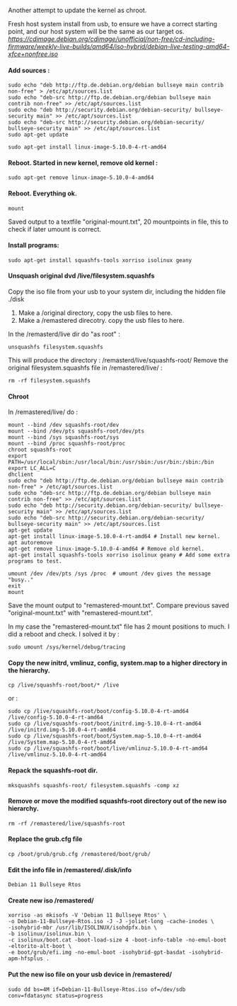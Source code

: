 Another attempt to update the kernel as chroot.

Fresh host system install from usb, to ensure we have a correct starting point, and our host system will be the same as our target os.
*https://cdimage.debian.org/cdimage/unofficial/non-free/cd-including-firmware/weekly-live-builds/amd64/iso-hybrid/debian-live-testing-amd64-xfce+nonfree.iso*

#### Add sources :

	sudo echo "deb http://ftp.de.debian.org/debian bullseye main contrib non-free" > /etc/apt/sources.list 
	sudo echo "deb-src http://ftp.de.debian.org/debian bullseye main contrib non-free" >> /etc/apt/sources.list
	sudo echo "deb http://security.debian.org/debian-security/ bullseye-security main" >> /etc/apt/sources.list
	sudo echo "deb-src http://security.debian.org/debian-security/ bullseye-security main" >> /etc/apt/sources.list
	sudo apt-get update 

	sudo apt-get install linux-image-5.10.0-4-rt-amd64

#### Reboot. Started in new kernel, remove old kernel :

	sudo apt-get remove linux-image-5.10.0-4-amd64

#### Reboot. Everything ok.

	mount

Saved output to a textfile "original-mount.txt", 20 mountpoints in file, this to check if later umount is correct.

#### Install programs:

	sudo apt-get install squashfs-tools xorriso isolinux geany

#### Unsquash original dvd /live/filesystem.squashfs

Copy the iso file from your usb to your system dir, including the hidden file ./disk

1. Make a /original directory, copy the usb files to here.
2. Make a /remastered direcotry. copy the usb files to here.

In the /remasterd/live dir do "as root" :  
  
    unsquashfs filesystem.squashfs

This will produce the directory : /remasterd/live/squashfs-root/ 
Remove the original filesystem.squashfs file in /remastered/live/ :

    rm -rf filesystem.squashfs

#### Chroot

In /remastered/live/ do :

    mount --bind /dev squashfs-root/dev
    mount --bind /dev/pts squashfs-root/dev/pts
    mount --bind /sys squashfs-root/sys
    mount --bind /proc squashfs-root/proc
    chroot squashfs-root
    export PATH=/usr/local/sbin:/usr/local/bin:/usr/sbin:/usr/bin:/sbin:/bin
    export LC_ALL=C
    dhclient
    sudo echo "deb http://ftp.de.debian.org/debian bullseye main contrib non-free" > /etc/apt/sources.list 
    sudo echo "deb-src http://ftp.de.debian.org/debian bullseye main contrib non-free" >> /etc/apt/sources.list
    sudo echo "deb http://security.debian.org/debian-security/ bullseye-security main" >> /etc/apt/sources.list
    sudo echo "deb-src http://security.debian.org/debian-security/ bullseye-security main" >> /etc/apt/sources.list
    apt-get update
    apt-get install linux-image-5.10.0-4-rt-amd64 # Install new kernel.
    apt autoremove
    apt-get remove linux-image-5.10.0-4-amd64 # Remove old kernel.
    apt-get install squashfs-tools xorriso isolinux geany # Add some extra programs to test.

    umount /dev /dev/pts /sys /proc  # umount /dev gives the message "busy.." 
    exit
    mount
  
Save the mount output to "remastered-mount.txt".
Compare previous saved "original-mount.txt" with "remastered-mount.txt".
 
In my case the "remastered-mount.txt" file has 2 mount positions to much. I did a reboot and check.
I solved it by :

    sudo umount /sys/kernel/debug/tracing

#### Copy the new initrd, vmlinuz, config, system.map to a higher directory in the hierarchy.

    cp /live/squashfs-root/boot/* /live
    
or :    

    sudo cp /live/squashfs-root/boot/config-5.10.0-4-rt-amd64 /live/config-5.10.0-4-rt-amd64 
    sudo cp /live/squashfs-root/boot/initrd.img-5.10.0-4-rt-amd64 /live/initrd.img-5.10.0-4-rt-amd64
    sudo cp /live/squashfs-root/boot/System.map-5.10.0-4-rt-amd64 /live/System.map-5.10.0-4-rt-amd64
    sudo cp /live/squashfs-root/boot/live/vmlinuz-5.10.0-4-rt-amd64 /live/vmlinuz-5.10.0-4-rt-amd64

#### Repack the squashfs-root dir.
	
    mksquashfs squashfs-root/ filesystem.squashfs -comp xz

#### Remove or move the modified squashfs-root directory out of the new iso hierarchy.

    rm -rf /remastered/live/squashfs-root

#### Replace the grub.cfg file

    cp /boot/grub/grub.cfg /remastered/boot/grub/

#### Edit the info file in /remastered/.disk/info

    Debian 11 Bullseye Rtos

#### Create new iso /remastered/

    xorriso -as mkisofs -V 'Debian 11 Bullseye Rtos' \
    -o Debian-11-Bullseye-Rtos.iso -J -J -joliet-long -cache-inodes \
    -isohybrid-mbr /usr/lib/ISOLINUX/isohdpfx.bin \
    -b isolinux/isolinux.bin \
    -c isolinux/boot.cat -boot-load-size 4 -boot-info-table -no-emul-boot -eltorito-alt-boot \
    -e boot/grub/efi.img -no-emul-boot -isohybrid-gpt-basdat -isohybrid-apm-hfsplus .

#### Put the new iso file on your usb device in /remastered/

    sudo dd bs=4M if=Debian-11-Bullseye-Rtos.iso of=/dev/sdb conv=fdatasync status=progress










